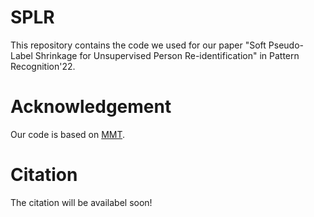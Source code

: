 # SPLR
This repository contains the code we used for our paper "Soft Pseudo-Label Shrinkage for Unsupervised Person Re-identification" in Pattern Recognition'22. 

# Acknowledgement 
Our code is based on [MMT](https://github.com/yxgeee/MMT).

# Citation
The citation will be availabel soon!
